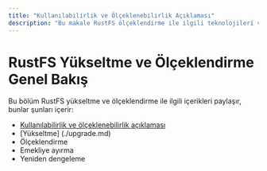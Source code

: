 ```yaml
---
title: "Kullanılabilirlik ve Ölçeklenebilirlik Açıklaması"
description: "Bu makale RustFS ölçeklendirme ile ilgili teknolojileri ve açıklamaları detaylı olarak sunacaktır."
---
```


# RustFS Yükseltme ve Ölçeklendirme Genel Bakış

Bu bölüm RustFS yükseltme ve ölçeklendirme ile ilgili içerikleri paylaşır, bunlar şunları içerir:

- [Kullanılabilirlik ve ölçeklenebilirlik açıklaması](./availability-and-resiliency.md)
- [Yükseltme] (./upgrade.md)
- Ölçeklendirme
- Emekliye ayırma
- Yeniden dengeleme
